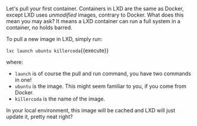 
Let's pull your first container. Containers in LXD are the same as Docker, except LXD uses *unmodified* images, contrary to Docker. What does this mean you may ask? It means a LXD container can run a full system in a container, no holds barred.


To pull a new image in LXD, simply run:

`lxc launch ubuntu killercoda`{{execute}}

where:

 - `launch` is of course the pull and run command, you have two commands in one!
 - `ubuntu` is the image. This might seem familiar to you, if you come from Docker.
 - `killercoda` is the name of the image.

 In your local environment, this image will be cached and LXD will just update it, pretty neat right?